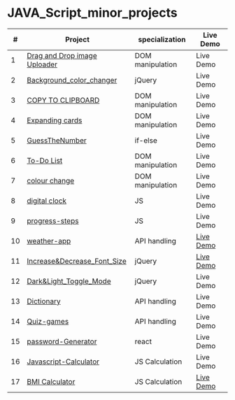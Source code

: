 # JAVA_Script_minor_projects
| #  | Project |specialization| Live Demo  |
|-------|-----|----|------------|
| 1 | [Drag and Drop image Uploader](https://github.com/sudhanshusingh07/JAVA_Script_minor_projects/tree/main/Drag%20and%20Drop%20image%20Uploader) | DOM manipulation | Live Demo |
| 2 | [Background_color_changer](https://github.com/sudhanshusingh07/JAVA_Script_minor_projects/tree/main/Background_color_changer)|jQuery |Live Demo|
| 3 | [COPY TO CLIPBOARD](https://github.com/sudhanshusingh07/JAVA_Script_minor_projects/tree/main/COPY%20TO%20CLIPBOARD)| DOM manipulation |Live Demo|
| 4 | [Expanding cards](https://github.com/sudhanshusingh07/JAVA_Script_minor_projects/tree/main/Expanding%20cards)| DOM manipulation |Live Demo|
| 5 | [GuessTheNumber](https://github.com/sudhanshusingh07/JAVA_Script_minor_projects/tree/main/GuessTheNumber) | if-else |Live Demo|
| 6 | [To-Do List](https://github.com/sudhanshusingh07/JAVA_Script_minor_projects/tree/main/To-Do%20List)| DOM manipulation |Live Demo|
| 7 | [colour change](https://github.com/sudhanshusingh07/JAVA_Script_minor_projects/tree/main/colour%20change)| DOM manipulation |Live Demo|
| 8 | [digital clock](https://github.com/sudhanshusingh07/JAVA_Script_minor_projects/tree/main/digital%20clock)| JS |Live Demo|
| 9 | [progress-steps](https://github.com/sudhanshusingh07/JAVA_Script_minor_projects/tree/main/progress-steps)| JS |Live Demo|
| 10 | [weather-app](https://github.com/sudhanshusingh07/JAVA_Script_minor_projects/tree/main/weather-app)| API handling |[Live Demo](https://weather-app-xi-blond-44.vercel.app/)|
| 11 | [Increase&Decrease_Font_Size](https://github.com/sudhanshusingh07/JAVA_Script_minor_projects/tree/main/Increase%26Decrease_Font_Size) | jQuery |  [Live Demo](https://java-script-minor-projects-2r7t.vercel.app/)|
| 12 | [Dark&Light_Toggle_Mode](https://github.com/sudhanshusingh07/JAVA_Script_minor_projects/tree/main/Dark%26Light_Toggle_Mode) | jQuery | Live Demo |
| 13 | [Dictionary](https://github.com/sudhanshusingh07/JAVA_Script_minor_projects/tree/main/Dictionary) | API handling  | Live Demo |
| 14 | [Quiz-games](https://github.com/sudhanshusingh07/Quiz-games) | API handling  | Live Demo |
| 15 | [password-Generator](https://github.com/sudhanshusingh07/password-Generator) | react |Live Demo |
| 16 | [Javascript-Calculator](https://github.com/sudhanshusingh07/Javascript-Calculator) | JS Calculation  | Live Demo |
|  17 | [BMI Calculator](https://github.com/sudhanshusingh07/JAVA_Script_minor_projects/tree/main/BMI%20Calculator)| JS Calculation  | [Live Demo](http://java-script-minor-projects.vercel.app/) |
